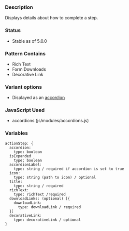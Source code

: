 ### Description
Displays details about how to complete a step.

### Status
* Stable as of 5.0.0

### Pattern Contains
* Rich Text
* Form Downloads
* Decorative Link

### Variant options
* Displayed as an [accordion](./?p=molecules-action-step-as-accordion)


### JavaScript Used
* accordions (js/modules/accordions.js)

### Variables
~~~
actionStep: {
  accordion: 
    type: boolean
  isExpanded
    type: boolean
  accordionLabel: 
    type: string / required if accordion is set to true
  icon: 
    type: string (path to icon) / optional
  title: 
    type: string / required
  richText: 
    type: richText /required
  downloadLinks: (optional) [{ 
    downloadLink: 
      type: downloadLink / required
  }]
  decorativeLink: 
    type: decorativeLink / optional
}
~~~
